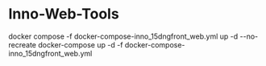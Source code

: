 # Inno-Web-Tools



docker compose -f docker-compose-inno_15dngfront_web.yml up -d --no-recreate
docker-compose up -d -f docker-compose-inno_15dngfront_web.yml

